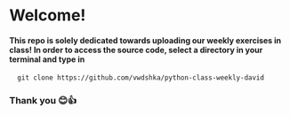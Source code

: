 <h1>Welcome!</h1>
<h4>
  This repo is solely dedicated towards uploading our weekly exercises in class!
  In order to access the source code, select a directory in your terminal and type in
</h4>

```
  git clone https://github.com/vwdshka/python-class-weekly-david
```
  
  <h3>Thank you 😊👍</h3>
